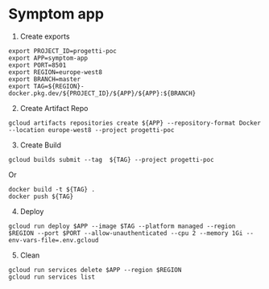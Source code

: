 # Symptom app

1. Create exports

```console
export PROJECT_ID=progetti-poc
export APP=symptom-app 
export PORT=8501
export REGION=europe-west8
export BRANCH=master
export TAG=${REGION}-docker.pkg.dev/${PROJECT_ID}/${APP}/${APP}:${BRANCH}
```

2. Create Artifact Repo

```console
gcloud artifacts repositories create ${APP} --repository-format Docker --location europe-west8 --project progetti-poc
```

3. Create Build

```console
gcloud builds submit --tag  ${TAG} --project progetti-poc
```

Or

```console
docker build -t ${TAG} .
docker push ${TAG}
```

4. Deploy 

```console
gcloud run deploy $APP --image $TAG --platform managed --region $REGION --port $PORT --allow-unauthenticated --cpu 2 --memory 1Gi --env-vars-file=.env.gcloud
```

5. Clean 

```console
gcloud run services delete $APP --region $REGION 
gcloud run services list
```

